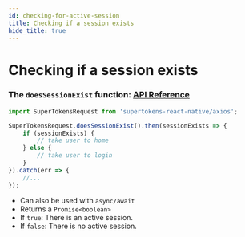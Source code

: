 ```yaml
---
id: checking-for-active-session
title: Checking if a session exists
hide_title: true
---
```


# Checking if a session exists

### The ```doesSessionExist``` function: [API Reference](../api-reference/axios#doessessionexist)

```ts
import SuperTokensRequest from 'supertokens-react-native/axios';

SuperTokensRequest.doesSessionExist().then(sessionExists => {
    if (sessionExists) {
        // take user to home
    } else {
        // take user to login
    }
}).catch(err => {
    //...
});
```

- Can also be used with `async/await`
- Returns a ```Promise<boolean>```
- If ```true```: There is an active session.
- If ```false```: There is no active session.

